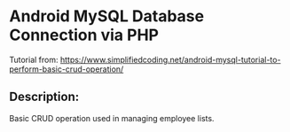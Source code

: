 # Android MySQL Database Connection via PHP

Tutorial from: https://www.simplifiedcoding.net/android-mysql-tutorial-to-perform-basic-crud-operation/

## Description: 
Basic CRUD operation used in managing employee lists.
